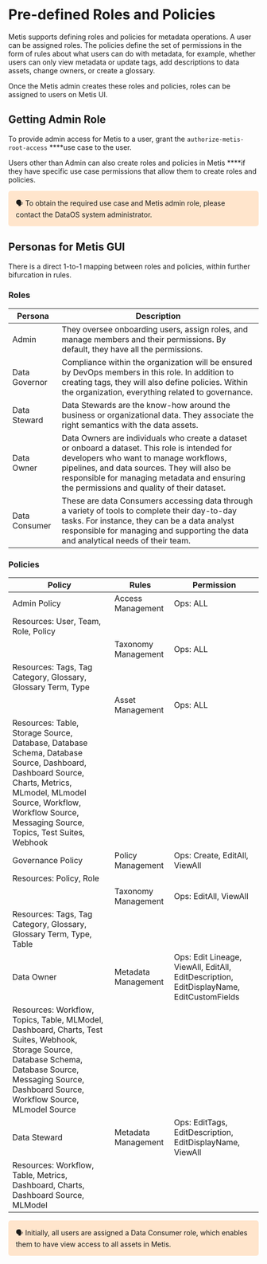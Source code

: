 # Pre-defined Roles and Policies

Metis supports defining roles and policies for metadata operations. A user can be assigned roles. The policies define the set of permissions in the form of rules about what users can do with metadata, for example, whether users can only view metadata or update tags, add descriptions to data assets, change owners, or create a glossary.

Once the Metis admin creates these roles and policies, roles can be assigned to users on Metis UI.

## Getting Admin Role

To provide admin access for Metis to a user, grant the `authorize-metis-root-access` ****use case to the user.

Users other than Admin can also create roles and policies in Metis ****if they have specific use case permissions that allow them to create roles and policies.

<aside style="background-color:#FFE5CC; padding:15px; border-radius:5px;">
🗣 To obtain the required use case and Metis admin role, please contact the DataOS system administrator.

</aside>

## Personas for Metis GUI

There is a direct 1-to-1 mapping between roles and policies, within further bifurcation in rules.

### Roles

| Persona | Description |
| --- | --- |
| Admin | They oversee onboarding users, assign roles, and manage members and their permissions. By default, they have all the permissions. |
| Data Governor | Compliance within the organization will be ensured by DevOps members in this role. In addition to creating tags, they will also define policies. Within the organization, everything related to governance. |
| Data Steward | Data Stewards are the know-how around the business or organizational data. They associate the right semantics with the data assets. |
| Data Owner | Data Owners are individuals who create a dataset or onboard a dataset. This role is intended for developers who want to manage workflows, pipelines, and data sources. They will also be responsible for managing metadata and ensuring the permissions and quality of their dataset.  |
| Data Consumer | These are data Consumers accessing data through a variety of tools to complete their day-to-day tasks. For instance, they can be a data analyst responsible for managing and supporting the data and analytical needs of their team.  |

### Policies

| Policy | Rules | Permission |
| --- | --- | --- |
| Admin Policy | Access Management | Ops: ALL
Resources: User, Team, Role, Policy |
|  | Taxonomy  Management | Ops: ALL
Resources: Tags, Tag Category, Glossary, Glossary Term, Type |
|  | Asset Management | Ops: ALL
Resources: Table, Storage Source, Database, Database Schema, Database Source, Dashboard, Dashboard Source, Charts, Metrics, MLmodel, MLmodel Source, Workflow, Workflow Source, Messaging Source, Topics, Test Suites, Webhook |
| Governance Policy | Policy Management | Ops: Create, EditAll, ViewAll
Resources: Policy, Role |
|  | Taxonomy Management | Ops: EditAll, ViewAll
Resources: Tags, Tag Category, Glossary, Glossary Term, Type, Table |
| Data Owner | Metadata Management | Ops: Edit Lineage, ViewAll, EditAll, EditDescription, EditDisplayName, EditCustomFields
Resources: Workflow, Topics, Table, MLModel, Dashboard, Charts, Test Suites, Webhook, Storage Source, Database Schema, Database Source, Messaging Source, Dashboard Source, Workflow Source, MLmodel Source |
| Data Steward | Metadata Management | Ops: EditTags, EditDescription, EditDisplayName, ViewAll
Resources: Workflow, Table, Metrics, Dashboard, Charts, Dashboard Source, MLModel |

<aside style="background-color:#FFE5CC; padding:15px; border-radius:5px;">
🗣 Initially, all users are assigned a Data Consumer role, which enables them to have view access to all assets in Metis.

</aside>